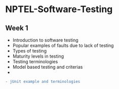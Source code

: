 # NPTEL-Software-Testing
## Week 1   
* Introduction to software testing  
* Popular examples of faults due to lack of testing  
* Types of testing  
* Maturity levels in testing  
* Testing terminologies  
* Model based testing and criterias  
*   
```diff
- jUnit example and terminologies
```
